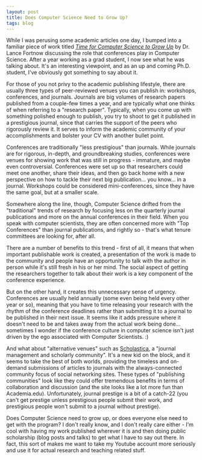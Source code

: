 ```yaml
---
layout: post
title: Does Computer Science Need to Grow Up?
tags: blog
---
```


While I was perusing some academic articles one day, I bumped into a familiar piece of work titled <a href="http://cacm.acm.org/magazines/2009/8/34492-viewpoint-time-for-computer-science-to-grow-up/fulltext"><em>Time for Computer Science to Grow Up</em></a> by Dr. Lance Fortnow discussing the role that conferences play in Computer Science. After a year working as a grad student, I now see what he was talking about. It's an interesting viewpoint, and as an up and coming Ph.D. student, I've obviously got something to say about it.

For those of you not privy to the academic publishing lifestyle, there are usually three types of peer-reviewed venues you can publish in: workshops, conferences, and journals. Journals are big volumes of research papers published from a couple-few times a year, and are typically what one thinks of when referring to a "research paper". Typically, when you come up with something polished enough to publish, you try to shoot to get it published in a prestigious journal, since that carries the support of the peers who rigorously review it. It serves to inform the academic community of your accomplishments and bolster your CV with another bullet point.

Conferences are traditionally "less prestigious" than journals. While journals are for rigorous, in-depth, and groundbreaking studies, conferences were venues for showing work that was still in progress - immature, and maybe even controversial. Conferences were set up so that researchers could meet one another, share their ideas, and then go back home with a new perspective on how to tackle their next big publication... you know... in a journal. Workshops could be considered mini-conferences, since they have the same goal, but at a smaller scale.

Somewhere along the line, though, Computer Science drifted from the "traditional" trends of research by focusing less on the quarterly journal publications and more on the annual conferences in their field. When you speak with computer scientists, they are often concerned more with "Top Conferences" than journal publications, and rightly so - that's what tenure committees are looking for, after all.

There are a number of benefits to this trend - first of all, it means that when important publishable work is created, a presentation of the work is made to the community and people have an opportunity to talk with the author in person while it's still fresh in his or her mind. The social aspect of getting the researchers together to talk about their work is a key component of the conference experience.

But on the other hand, it creates this unnecessary sense of urgency. Conferences are usually held annually (some even being held every other year or so), meaning that you have to time releasing your research with the rhythm of the conference deadlines rather than submitting it to a journal to be published in their next issue. It seems like it adds pressure where it doesn't need to be and takes away from the actual work being done... sometimes I wonder if the conference culture in computer science isn't just driven by the ego associated with Computer Scientists. :)

And what about "alternative venues" such as <a href="https://scholasticahq.com">Scholastica</a>, a "journal management and scholarly community". It's a new kid on the block, and it seems to take the best of both worlds, providing the timeless and on-demand submissions of articles to journals with the always-connected community focus of social networking sites. These types of "publishing communities" look like they could offer tremendous benefits in terms of collaboration and discussion (and the site looks like a lot more fun than Academia.edu). Unfortunately, journal prestige is a bit of a catch-22 (you can't get prestige unless prestigious people submit their work, and prestigious people won't submit to a journal without prestige).

Does Computer Science need to grow up, or does everyone else need to get with the program? I don't really know, and I don't really care either - I'm cool with having my work published wherever it is and then doing public scholarship (blog posts and talks) to get what I have to say out there. In fact, this sort of makes me want to take my Youtube account more seriously and use it for actual research and teaching related stuff.
